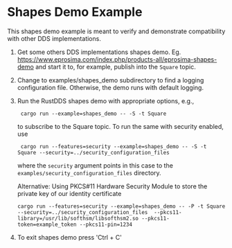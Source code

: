 # Shapes Demo Example

This shapes demo example is meant to verify and demonstrate compatibility with other DDS implementations.

1. Get some others DDS implementations shapes demo. Eg. https://www.eprosima.com/index.php/products-all/eprosima-shapes-demo and start it to, for example, publish into the `Square` topic.
2. Change to examples/shapes_demo subdirectory to find a logging configuration file. Otherwise, the demo runs with default logging.
3. Run the RustDDS shapes demo with appropriate options, e.g.,

        cargo run --example=shapes_demo -- -S -t Square

    to subscribe to the Square topic. To run the same with security enabled, use

        cargo run --features=security --example=shapes_demo -- -S -t Square --security=../security_configuration_files

    where the `security` argument points in this case to the `examples/security_configuration_files` directory.

    Alternative: Using PKCS#11 Hardware Security Module to store the private key of our identity certificate

    `cargo run --features=security --example=shapes_demo -- -P -t Square --security=../security_configuration_files 
    --pkcs11-library=/usr/lib/softhsm/libsofthsm2.so --pkcs11-token=example_token --pkcs11-pin=1234`


4. To exit shapes demo press  'Ctrl + C' 

